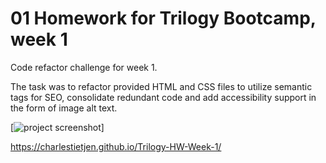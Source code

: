 # 01 Homework for Trilogy Bootcamp, week 1

Code refactor challenge for week 1.

The task was to refactor provided HTML and CSS files to utilize semantic tags for SEO, consolidate redundant code and add accessibility support in the form of image alt text.

[![project screenshot](https://github.com/charlestietjen/Trilogy-HW-Week-1/screenshot.png?raw=true)]

https://charlestietjen.github.io/Trilogy-HW-Week-1/
